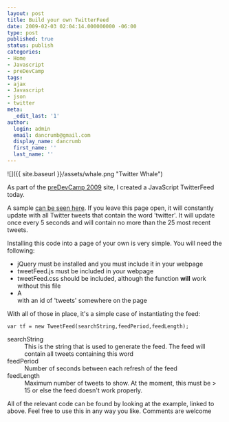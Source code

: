 ```yaml
---
layout: post
title: Build your own TwitterFeed
date: 2009-02-03 02:04:14.000000000 -06:00
type: post
published: true
status: publish
categories:
- Home
- Javascript
- preDevCamp
tags:
- ajax
- Javascript
- json
- twitter
meta:
  _edit_last: '1'
author:
  login: admin
  email: dancrumb@gmail.com
  display_name: dancrumb
  first_name: ''
  last_name: ''
---
```

![]({{ site.baseurl }}/assets/whale.png "Twitter Whale")

As part of the [preDevCamp 2009](http://predevcamp.org) site, I created a JavaScript TwitterFeed today.

A sample [can be seen here](/twitterTest.html). If you leave this page open, it will constantly update with all Twitter tweets that contain the word 'twitter'. It will update once every 5 seconds and will contain no more than the 25 most recent tweets.

Installing this code into a page of your own is very simple. You will need the following:

*   jQuery must be installed and you must include it in your webpage
*   tweetFeed.js must be included in your webpage
*   tweetFeed.css should be included, although the function **will** work without this file
*   A <div> with an id of 'tweets' somewhere on the page

With all of those in place, it's a simple case of instantiating the feed:

`var tf = new TweetFeed(searchString,feedPeriod,feedLength);`

<dl>

<dt>searchString</dt>

<dd>This is the string that is used to generate the feed. The feed will contain all tweets containing this word</dd>

<dt>feedPeriod</dt>

<dd>Number of seconds between each refresh of the feed</dd>

<dt>feedLength</dt>

<dd>Maximum number of tweets to show. At the moment, this must be > 15 or else the feed doesn't work properly.</dd>

</dl>

All of the relevant code can be found by looking at the example, linked to above. Feel free to use this in any way you like. Comments are welcome
